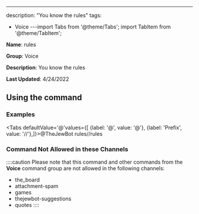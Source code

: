 ---
description: "You know the rules"
tags:
  - Voice
---import Tabs from '@theme/Tabs';
import TabItem from '@theme/TabItem';

**Name**: rules

**Group**: Voice

**Description**: You know the rules

**Last Updated**: 4/24/2022

## Using the command

### Examples
<Tabs defaultValue='@'values={[ {label: '@', value: '@'}, {label: 'Prefix', value: '//'},]}><TabItem value='@'>@TheJewBot rules</TabItem><TabItem value='//'>//rules</TabItem></Tabs>

### Command Not Allowed in these Channels
::::caution Please note that this command and other commands from the **Voice** command group are not allowed in the following channels:
- the_board
- attachment-spam
- games
- thejewbot-suggestions
- quotes
::::